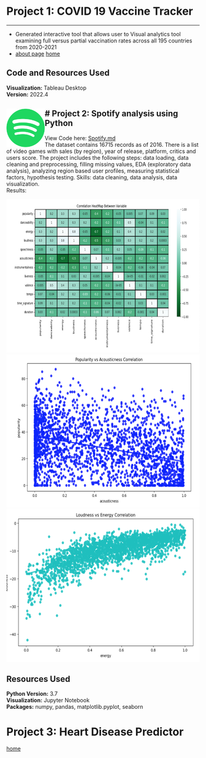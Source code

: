# Project 1: COVID 19 Vaccine Tracker
--- 
* Generated interactive tool that allows user to Visual analytics tool examining full versus partial vaccination rates across all 195 countries from 2020-2021
* [about page](covid.md)
	[home](test.html)

## Code and Resources Used
**Visualization:** Tableau Desktop  
**Version:** 2022.4  

<img src="spotlogo.png" width="100" height="100" img align="left" /> # Project 2: Spotify analysis using Python
--- 
View Code here: [Spotify.md](Spotify.md)   
The dataset contains 16715 records as of 2016. There is a list of video games with sales (by region), year of release, platform, critics and users score. The project includes the following steps: data loading, data cleaning and preprocessing, filling missing values, EDA (exploratory data analysis), analyzing region based user profiles, measuring statistical factors, hypothesis testing.
Skills: data cleaning, data analysis, data visualization.  
Results: 


<img src="images/heat_map.png" width="800" height="400" />




<img src="images/Acousticness.png" width="800" height="400" />



<img src="images/LoudvsEnergy.png" width="800" height="400" />



## Resources Used
**Python Version:** 3.7  
**Visualization:** Jupyter Notebook  
**Packages:** numpy, pandas, matplotlib.pyplot, seaborn



# Project 3: Heart Disease Predictor 
[home](HDprediction.ipynb)
